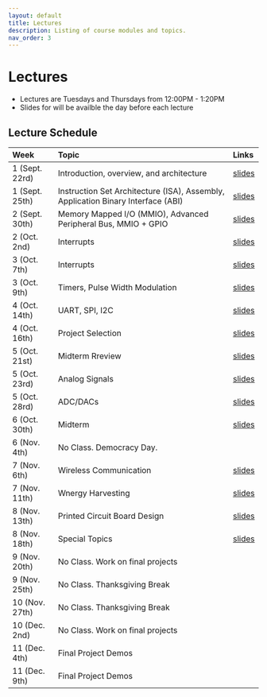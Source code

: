 ```yaml
---
layout: default
title: Lectures
description: Listing of course modules and topics.
nav_order: 3
---
```


# Lectures

* Lectures are Tuesdays and Thursdays from 12:00PM - 1:20PM
* Slides for will be availble the day before each lecture


## Lecture Schedule

| Week        | Topic     | Links | 
|:-------------|:------------------|:------|
|1 (Sept. 22rd)| Introduction, overview, and architecture | [slides]() | 
|1 (Sept. 25th)| Instruction Set Architecture (ISA), Assembly, Application Binary Interface (ABI) | [slides]() | 
|2 (Sept. 30th) | Memory Mapped I/O (MMIO), Advanced Peripheral Bus, MMIO + GPIO | [slides]() |
| 2 (Oct. 2nd) | Interrupts | [slides]() | 
| 3 (Oct. 7th) | Interrupts | [slides]() | 
| 3 (Oct. 9th) | Timers, Pulse Width Modulation | [slides]() | 
| 4 (Oct. 14th) | UART, SPI, I2C | [slides]() |
| 4 (Oct. 16th) | Project Selection | [slides]() | 
| 5 (Oct. 21st) | Midterm Rreview | [slides]() | 
| 5 (Oct. 23rd) | Analog Signals | [slides]() | 
| 5 (Oct. 28rd) | ADC/DACs | [slides]() | 
| 6 (Oct. 30th) |Midterm | [slides]() | 
| 6 (Nov. 4th) | No Class. Democracy Day.  |  | 
| 7 (Nov. 6th) | Wireless Communication | [slides]() | 
| 7 (Nov. 11th) | Wnergy Harvesting | [slides]() | 
| 8 (Nov. 13th) | Printed Circuit Board Design | [slides]() | 
| 8 (Nov. 18th) | Special Topics | [slides]() | 
| 9 (Nov. 20th) | No Class. Work on final projects | | 
| 9 (Nov. 25th) | No Class. Thanksgiving Break | |
| 10 (Nov. 27th) | No Class. Thanksgiving Break | |
| 10 (Dec. 2nd) | No Class. Work on final projects |  |
| 11 (Dec. 4th) |Final Project Demos |  | 
| 11 (Dec. 9th) | Final Project Demos | | 
